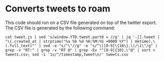 # Converts tweets to roam

This code should run on a CSV file generated on top of the twitter export.
The CSV file is generated by the following command:

```
cat tweet.js | sed 's/window.YTD.tweet.part0 = //g' | jq '.[].tweet | "\(.created_at | strptime("%a %b %d %H:%M:%S +0000 %Y") | mktime),\(.full_text)"' | sed -e "s/^\"//g" -e "s/^\([0-9]\{10\},\)/\1\"/g" | grep -v "RT:" | grep -v "RT @" | grep -Ev "^[0-9]{10},\"@" | sort > tweets.csv; sed -i '1s/^/timestamp,tweet\n/' tweets.csv
```
